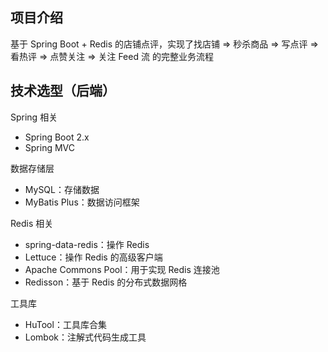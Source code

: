 ## 项目介绍
基于 Spring Boot + Redis 的店铺点评，实现了找店铺 => 秒杀商品 => 写点评 => 看热评 => 点赞关注 => 关注 Feed 流 的完整业务流程

## 技术选型（后端）
Spring 相关
- Spring Boot 2.x
- Spring MVC

数据存储层
- MySQL：存储数据
- MyBatis Plus：数据访问框架

Redis 相关
- spring-data-redis：操作 Redis
- Lettuce：操作 Redis 的高级客户端
- Apache Commons Pool：用于实现 Redis 连接池
- Redisson：基于 Redis 的分布式数据网格

工具库
- HuTool：工具库合集
- Lombok：注解式代码生成工具
